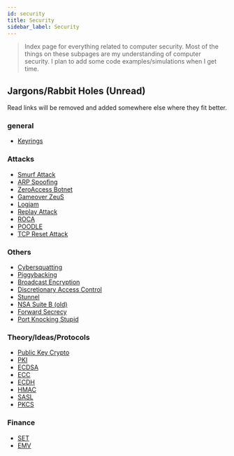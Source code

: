 ```yaml
---
id: security
title: Security
sidebar_label: Security
---
```


> Index page for everything related to computer security. Most of the things on these subpages are my understanding of computer security. I plan to add some code examples/simulations when I get time.

## Jargons/Rabbit Holes (Unread)

Read links will be removed and added somewhere else where they fit better.

### general

- [Keyrings](https://askubuntu.com/questions/32164/what-does-a-keyring-do)

### Attacks

- [Smurf Attack](https://en.wikipedia.org/wiki/Smurf_attack)
- [ARP Spoofing](https://en.wikipedia.org/wiki/ARP_spoofing)
- [ZeroAccess Botnet](https://en.wikipedia.org/wiki/ZeroAccess_botnet)
- [Gameover ZeuS](https://en.wikipedia.org/wiki/Gameover_ZeuS)
- [Logjam](<https://en.wikipedia.org/wiki/Logjam_(computer_security)>)
- [Replay Attack](https://en.wikipedia.org/wiki/Replay_attack)
- [ROCA](https://en.wikipedia.org/wiki/ROCA_vulnerability)
- [POODLE](https://en.wikipedia.org/wiki/POODLE)
- [TCP Reset Attack](https://robertheaton.com/2020/04/27/how-does-a-tcp-reset-attack-work/)

### Others

- [Cybersquatting](https://en.wikipedia.org/wiki/Cybersquatting)
- [Piggybacking](<https://en.wikipedia.org/wiki/Piggybacking_(security)>)
- [Broadcast Encryption](https://en.wikipedia.org/wiki/Broadcast_encryption)
- [Discretionary Access Control](https://en.wikipedia.org/wiki/Discretionary_access_control)
- [Stunnel](https://en.wikipedia.org/wiki/Stunnel)
- [NSA Suite B (old)](https://en.wikipedia.org/wiki/NSA_Suite_B_Cryptography)
- [Forward Secrecy](https://en.wikipedia.org/wiki/Forward_secrecy)
- [Port Knocking Stupid](https://news.ycombinator.com/item?id=23187662)

### Theory/Ideas/Protocols

- [Public Key Crypto](https://en.wikipedia.org/wiki/Public-key_cryptography)
- [PKI](https://en.wikipedia.org/wiki/Public_key_infrastructure)
- [ECDSA](https://en.wikipedia.org/wiki/Elliptic_Curve_Digital_Signature_Algorithm)
- [ECC](https://en.wikipedia.org/wiki/Elliptic-curve_cryptography)
- [ECDH](https://en.wikipedia.org/wiki/Elliptic-curve_Diffie%E2%80%93Hellman)
- [HMAC](https://en.wikipedia.org/wiki/HMAC)
- [SASL](https://en.wikipedia.org/wiki/Simple_Authentication_and_Security_Layer)
- [PKCS](https://en.wikipedia.org/wiki/PKCS)

### Finance

- [SET](https://en.wikipedia.org/wiki/Secure_Electronic_Transaction)
- [EMV](https://en.wikipedia.org/wiki/EMV)
